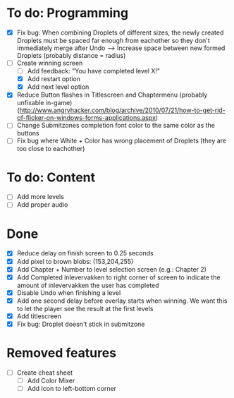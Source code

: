 # To do: Programming

- [X] Fix bug: When combining Droplets of different sizes, the newly created Droplets must be spaced far enough from eachother so they don't immediately merge after Undo --> Increase space between new formed Droplets (probably distance = radius)
- [ ] Create winning screen
    - [ ] Add feedback: "You have completed level X!"
    - [X] Add restart option
    - [X] Add next level option
- [X] Reduce Button flashes in Titlescreen and Chaptermenu (probably unfixable in-game) (http://www.angryhacker.com/blog/archive/2010/07/21/how-to-get-rid-of-flicker-on-windows-forms-applications.aspx)
- [ ] Change Submitzones completion font color to the same color as the buttons
- [ ] Fix bug where White + Color has wrong placement of Droplets (they are too close to eachother)

# To do: Content
- [ ] Add more levels
- [ ] Add proper audio

# Done
- [X] Reduce delay on finish screen to 0.25 seconds
- [X] Add pixel to brown blobs: (153,204,255)
- [X] Add Chapter + Number to level selection screen (e.g.: Chapter 2)
- [X] Add Completed inlevervakken to right corner of screen to indicate the amount of inlevervakken the user has completed
- [X] Disable Undo when finishing a level
- [X] Add one second delay before overlay starts when winning. We want this to let the player see the result at the first levels
- [X] Add titlescreen
- [X] Fix bug: Droplet doesn't stick in submitzone

# Removed features
- [ ] Create cheat sheet
    - [ ] Add Color Mixer
    - [ ] Add Icon to left-bottom corner
